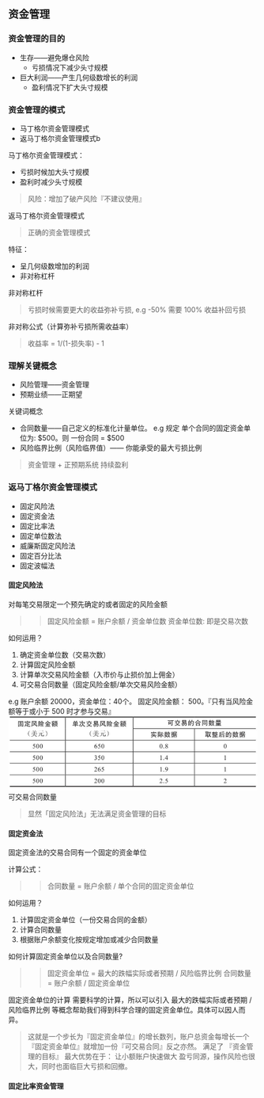 ## 资金管理

### 资金管理的目的

* 生存——避免爆仓风险
  * 亏损情况下减少头寸规模
* 巨大利润——产生几何级数增长的利润
  * 盈利情况下扩大头寸规模

### 资金管理的模式

* 马丁格尔资金管理模式
* 返马丁格尔资金管理模式b

马丁格尔资金管理模式：
- 亏损时候加大头寸规模
- 盈利时减少头寸规模

>风险：增加了破产风险『不建议使用』

返马丁格尔资金管理模式

>正确的资金管理模式

特征：
* 呈几何级数增加的利润
* 非对称杠杆

非对称杠杆
>亏损时候需要更大的收益弥补亏损, e.g -50% 需要 100% 收益补回亏损

非对称公式（计算弥补亏损所需收益率）
>收益率 = 1/(1-损失率) - 1

### 理解关键概念

* 风险管理——资金管理
* 预期业绩——正期望

关键词概念
* 合同数量——自己定义的标准化计量单位。
e.g 规定 单个合同的固定资金单位为: $500。则 一份合同 = $500
* 风险临界比例（风险临界值）—— 你能承受的最大亏损比例

>资金管理 + 正预期系统 持续盈利

### 返马丁格尔资金管理模式

- 固定风险法
- 固定资金法
- 固定比率法
- 固定单位数法
- 威廉斯固定风险法
- 固定百分比法
- 固定波幅法

#### 固定风险法

对每笔交易限定一个预先确定的或者固定的风险金额

>> 固定风险金额 = 账户余额 / 资金单位数
>> 资金单位数: 即是交易次数

如何运用？
1. 确定资金单位数（交易次数）
2. 计算固定风险金额
3. 计算单次交易风险金额（入市价与止损价加上佣金）
4. 可交易合同数量（固定风险金额/单次交易风险金额）


e.g
账户余额 20000，资金单位：40个。
固定风险金额： 500。『只有当风险金额等于或小于 500 时才参与交易』
![表8-2 可交易合同数量](./resources/t_8-2.png)
可交易合同数量

>显然「固定风险法」无法满足资金管理的目标

#### 固定资金法

固定资金法的交易合同有一个固定的资金单位

计算公式：

>>合同数量 = 账户余额 / 单个合同的固定资金单位

如何运用？
1. 计算固定资金单位（一份交易合同的金额）
2. 计算合同数量
3. 根据账户余额变化按规定增加或减少合同数量

如何计算固定资金单位以及合同数量?

>>固定资金单位 = 最大的跌幅实际或者预期 / 风险临界比例
合同数量 = 账户余额 / 固定资金单位

固定资金单位的计算
需要科学的计算，所以可以引入 最大的跌幅实际或者预期 / 风险临界比例 等概念帮助我们得到科学合理的固定资金单位。具体可以因人而异。

>这就是一个步长为『固定资金单位』的增长数列，账户总资金每增长一个『固定资金单位』就增加一份『可交易合同』反之亦然。
满足了 『资金管理的目标』
最大优势在于：
让小额账户快速做大
盈亏同源，操作风险也很大，同时也面临巨大亏损和回撤。

#### 固定比率资金管理

